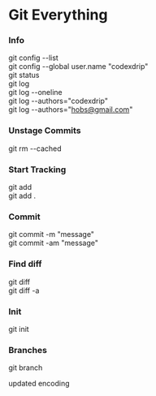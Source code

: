 ﻿# Git Everything   
   
### Info   
git config --list   
git config --global user.name "codexdrip"   
git status   
git log   
git log --oneline   
git log --authors="codexdrip"   
git log --authors="hobs@gmail.com"   
   
   
### Unstage Commits   
git rm --cached <file>   


### Start Tracking
git add <file>   
git add .   

   
### Commit   
git commit -m "message"   
git commit -am "message"

### Find diff   
git diff   
git diff -a   




### Init   
git init   


### Branches   
git branch   

updated encoding
